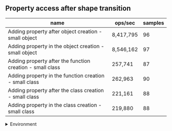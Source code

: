 ## Property access after shape transition

|name|ops/sec|samples|
|-|-|-|
|Adding property after object creation - small object|8,417,795|96|
|Adding property in the object creation - small object|8,546,162|97|
|Adding property after the function creation - small class|257,741|87|
|Adding property in the function creation - small class|262,963|90|
|Adding property after the class creation - small class|221,161|88|
|Adding property in the class creation - small class|219,880|88|


<details>
<summary>Environment</summary>

* __Machine:__ linux x64 | 4 vCPUs | 7.6GB Mem
* __Run:__ Tue Nov 07 2023 21:43:48 GMT+0000 (Coordinated Universal Time)
</details>

<!--
{"environment":{"platform":"linux","arch":"x64","cpus":4,"totalMemory":7.6085662841796875},"benchmarks":[{"name":"Adding property after object creation - small object","opsSec":8417795.269482851,"samples":4},{"name":"Adding property in the object creation - small object","opsSec":8546162.282069046,"samples":6},{"name":"Adding property after the function creation - small class","opsSec":257741.02313129025,"samples":4},{"name":"Adding property in the function creation - small class","opsSec":262962.98914391774,"samples":4},{"name":"Adding property after the class creation - small class","opsSec":221161.12108547095,"samples":3},{"name":"Adding property in the class creation - small class","opsSec":219880.45738832612,"samples":4}]}-->
